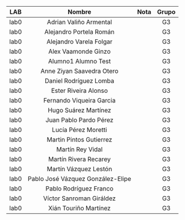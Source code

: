 |  LAB  | Nombre                          | Nota | Grupo |
|:-----:|:-------------------------------:|:-:|:--:|
| lab0  | Adrian Valiño Armental            |   |  G3 |
| lab0  | Alejandro Portela Román           |   |  G3 |
| lab0  | Alejandro Varela Folgar           |   |  G3 |
| lab0  | Alex Vaamonde Ginzo               |   | G3 |
| lab0  | Alumno1 Alumno Test               |   |  G3 |
| lab0  | Anne Ziyan Saavedra Otero         |   |  G3 |
| lab0  | Daniel Rodríguez Lomba            |   |  G3 |
| lab0  | Ester Riveira Alonso              |   |  G3 |
| lab0  | Fernando Viqueira Garcia          |   |  G3 |
| lab0  | Hugo Suárez Martínez              |   |  G3 |
| lab0  | Juan Pablo Pardo Pérez            |   |  G3 |
| lab0  | Lucía Pérez Moretti               |   |  G3 |
| lab0  | Martin Pintos Gutierrez           |   |  G3 |
| lab0  | Martín Rey Vidal                  |   |  G3 |
| lab0  | Martín Rivera Recarey             |   |  G3 |
| lab0  | Martín Vázquez Lestón             |   |  G3 |
| lab0  | Pablo José Vázquez González-Elipe |   |  G3 |
| lab0  | Pablo Rodríguez Franco            |   |  G3 |
| lab0  | Víctor Sanroman Giráldez          |   |  G3 |
| lab0  | Xián Touriño Martínez             |   |  G3 |
